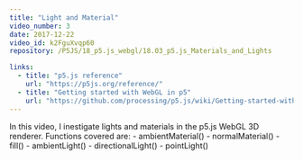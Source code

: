 ```yaml
---
title: "Light and Material"
video_number: 3
date: 2017-12-22
video_id: k2FguXvqp60
repository: /P5JS/18_p5.js_webgl/18.03_p5.js_Materials_and_Lights

links:
  - title: "p5.js reference"
    url: "https://p5js.org/reference/"
  - title: "Getting started with WebGL in p5"
    url: "https://github.com/processing/p5.js/wiki/Getting-started-with-WebGL-in-p5"
---
```

In this video, I inestigate lights and materials in the p5.js WebGL 3D renderer.
Functions covered are:
	- ambientMaterial()
	- normalMaterial()
	- fill()
	- ambientLight()
	- directionalLight()
	- pointLight()
